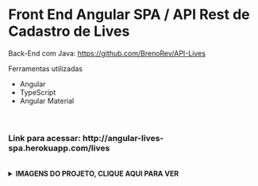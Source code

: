 # Front End Angular SPA / API Rest de Cadastro de Lives

Back-End com Java:  https://github.com/BrenoRev/API-Lives
 <p>Ferramentas utilizadas</p>
        <ul>
  <li>Angular</li>
  <li>TypeScript</li>
  <li>Angular Material</li>
        </ul>
        ﾠ
        <h3> Link para acessar: http://angular-lives-spa.herokuapp.com/lives </h3>
        <br>
        <details>
    <br>
    <summary><b>IMAGENS DO PROJETO, CLIQUE AQUI PARA VER </b></summary>
  
# Lives Realizadas
  
![3](https://user-images.githubusercontent.com/84048306/134934115-8d678daf-c01d-4264-be93-83eab279e9ea.png)



  
# Proximas Lives
  

![5](https://user-images.githubusercontent.com/84048306/134934144-b9475de6-2db8-4ce4-becb-5813e4e94f46.png)

  
  
# Cadastro de Lives
  

![4](https://user-images.githubusercontent.com/84048306/134934173-2a9726cb-6107-4e57-8e06-f78b949b976e.png)

  # Deletar Lives
  
  ![1](https://user-images.githubusercontent.com/84048306/134934243-efc9f3a8-73f9-4715-9b78-378d0edc6e30.png)

  
  # Atualizar Lives
  
![2](https://user-images.githubusercontent.com/84048306/134934290-42a59c50-eb8f-4f93-985d-ab50d281960b.png)
 

  </details>

